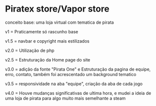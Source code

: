 # Piratex store/Vapor store

conceito base:
uma loja virtual com tematica de pirata

v1 = Praticamente só rascunho base

v1.5 = navbar e copyright mais estilizados

v2.0 = Utilização de php

v2.5 = Estruturação da Home page do site

v3.0 = adição da fonte "Pirata One" e Estruturação da pagina de equipe, erro, contato, também foi acrescentado um background tematico

v3.5 = responsividade na aba "equipe", criação da aba de cada jogo

v4.0 = Houve mudanças significativas de ultima hora, e mudei a ideia de uma loja de pirata para algo muito mais semelhante a steam